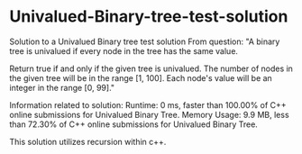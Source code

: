 # Univalued-Binary-tree-test-solution
Solution to a Univalued Binary tree test solution
From question: "A binary tree is univalued if every node in the tree has the same value.

Return true if and only if the given tree is univalued. The number of nodes in the given tree will be in the range [1, 100].
Each node's value will be an integer in the range [0, 99]."

Information related to solution:
Runtime: 0 ms, faster than 100.00% of C++ online submissions for Univalued Binary Tree.
Memory Usage: 9.9 MB, less than 72.30% of C++ online submissions for Univalued Binary Tree.

This solution utilizes recursion within c++.
